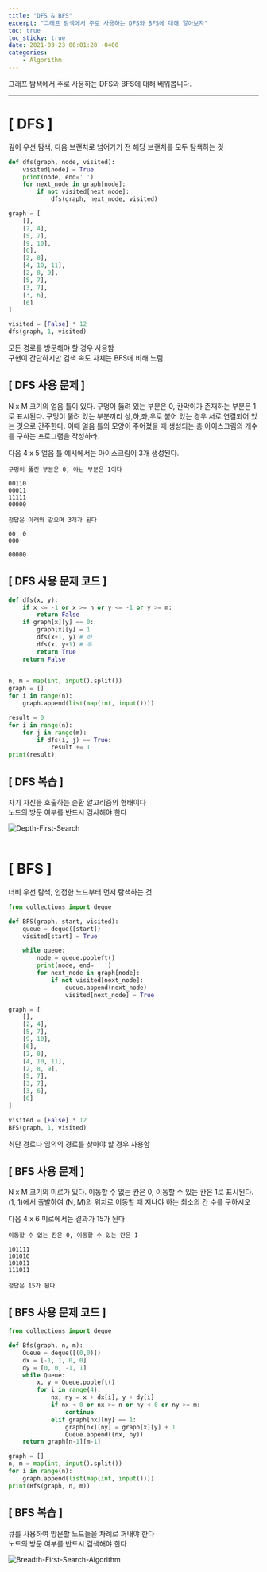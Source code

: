 ```yaml
---
title: "DFS & BFS"
excerpt: "그래프 탐색에서 주로 사용하는 DFS와 BFS에 대해 알아보자"
toc: true
toc_sticky: true
date: 2021-03-23 00:01:28 -0400
categories: 
    - Algorithm
---
```


그래프 탐색에서 주로 사용하는 DFS와 BFS에 대해 배워봅니다.
<hr/>

# [ DFS ]
깊이 우선 탐색, 다음 브랜치로 넘어가기 전 해당 브랜치를 모두 탐색하는 것<br>
```python
def dfs(graph, node, visited):
    visited[node] = True
    print(node, end=' ')
    for next_node in graph[node]:
        if not visited[next_node]:
            dfs(graph, next_node, visited)

graph = [
    [],
    [2, 4],
    [5, 7],
    [9, 10],
    [6],
    [2, 8],
    [4, 10, 11],
    [2, 8, 9],
    [5, 7],
    [3, 7],
    [3, 6],
    [6]
]

visited = [False] * 12
dfs(graph, 1, visited)
```
모든 경로를 방문해야 할 경우 사용함<br>
구현이 간단하지만 검색 속도 자체는 BFS에 비해 느림

## [ DFS 사용 문제 ]
N x M 크기의 얼음 틀이 있다. 구멍이 뚫려 있는 부분은 0, 칸막이가 존재하는 부분은 1로 표시된다. 구멍이 뚫려 있는 부분끼리 상,하,좌,우로 붙어 있는 경우 서로 연결되어 있는 것으로 간주한다. 이때 얼음 틀의 모양이 주어졌을 때 생성되는 총 아이스크림의 개수를 구하는 프로그램을 작성하라.
 
다음 4 x 5 얼음 틀 예시에서는 아이스크림이 3개 생성된다. 
```
구멍이 뚫린 부분은 0, 아닌 부분은 1이다 

00110
00011
11111
00000

정답은 아래와 같으며 3개가 된다

00  0
000

00000  
```

## [ DFS 사용 문제 코드 ]
```python
def dfs(x, y):
    if x <= -1 or x >= n or y <= -1 or y >= m:
        return False
    if graph[x][y] == 0:
        graph[x][y] = 1
        dfs(x+1, y) # 하
        dfs(x, y+1) # 우
        return True
    return False
            

n, m = map(int, input().split())
graph = []
for i in range(n):
    graph.append(list(map(int, input())))

result = 0
for i in range(n):
    for j in range(m):
        if dfs(i, j) == True:
            result += 1
print(result)
```
## [ DFS 복습 ]

자기 자신을 호출하는 순환 알고리즘의 형태이다<br>
노드의 방문 여부를 반드시 검사해야 한다

![Depth-First-Search](https://user-images.githubusercontent.com/52072077/112918434-d48e6100-913f-11eb-884d-589e5fee736c.gif)
<br><br>

# [ BFS ]
너비 우선 탐색, 인접한 노드부터 먼저 탐색하는 것<br>
```python
from collections import deque

def BFS(graph, start, visited):
    queue = deque([start])
    visited[start] = True

    while queue:
        node = queue.popleft()
        print(node, end= ' ')
        for next_node in graph[node]:
            if not visited[next_node]:
                queue.append(next_node)
                visited[next_node] = True

graph = [
    [],
    [2, 4],
    [5, 7],
    [9, 10],
    [6],
    [2, 8],
    [4, 10, 11],
    [2, 8, 9],
    [5, 7],
    [3, 7],
    [3, 6],
    [6]
]

visited = [False] * 12
BFS(graph, 1, visited)
```

최단 경로나 임의의 경로를 찾아야 할 경우 사용함

## [ BFS 사용 문제 ]
N x M 크기의 미로가 있다. 이동할 수 없는 칸은 0, 이동할 수 있는 칸은 1로 표시된다. (1, 1)에서 출발하여 (N, M)의 위치로 이동할 때 지나야 하는 최소의 칸 수를 구하시오
 
다음 4 x 6 미로에서는 결과가 15가 된다 
```
이동할 수 없는 칸은 0, 이동할 수 있는 칸은 1

101111
101010
101011
111011

정답은 15가 된다
```

## [ BFS 사용 문제 코드 ]
```python
from collections import deque

def Bfs(graph, n, m):
    Queue = deque([(0,0)])
    dx = [-1, 1, 0, 0]
    dy = [0, 0, -1, 1]
    while Queue:
        x, y = Queue.popleft()
        for i in range(4):
            nx, ny = x + dx[i], y + dy[i]
            if nx < 0 or nx >= n or ny < 0 or ny >= m:
                continue
            elif graph[nx][ny] == 1:
                graph[nx][ny] = graph[x][y] + 1
                Queue.append((nx, ny))
    return graph[n-1][m-1]

graph = []
n, m = map(int, input().split())
for i in range(n):
    graph.append(list(map(int, input())))
print(Bfs(graph, n, m))
```
## [ BFS 복습 ]
큐를 사용하여 방문할 노드들을 차례로 꺼내야 한다<br>
노드의 방문 여부를 반드시 검색해야 한다

![Breadth-First-Search-Algorithm](https://user-images.githubusercontent.com/52072077/112918429-d22c0700-913f-11eb-935f-1db9a72e8792.gif)
